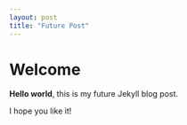 ```yaml
---
layout: post
title: "Future Post"
---
```


# Welcome

**Hello world**, this is my future Jekyll blog post.

I hope you like it!